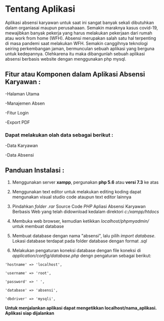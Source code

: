 # Tentang Aplikasi

Aplikasi absensi karyawan untuk saat ini sangat banyak sekali dibutuhkan dalam organiasai maupun perusahaaan. Semakin maraknya kasus covid-19, mewajibkan banyak pekerja yang harus melakukan pekerjaan dari rumah atau work from home (WFH). Absensi merupakan salah satu hal terpenting di masa pandemi saat melakukan WFH. Semakin canggihnya teknologi seiring perkembangan jaman, bermunculan sebuah aplikasi yang berguna untuk kedepannya. Olehkarena itu maka dibangunlah sebuah aplikasi absensi berbasis website dengan menggunakan php mysql.

## Fitur atau Komponen dalam Aplikasi Absensi Karyawan :

-Halaman Utama

-Manajemen Absen

-Fitur Login

-Export PDF

### Dapat melakukan olah data sebagai berikut :

-Data Karyawan

-Data Absensi

##  Panduan Instalasi :

1. Menggunakan server **xampp**, pergunakan **php 5.6** atau **versi 7.3** ke atas

2. Menggunakan text editor untuk melakukan editing koding dapat mengunakan visual studio code ataupun text editor lainnya

3. Pindahkan _folder .rar_ Source Code _PHP_ Apliasi Absensi Karyawan Berbasis Web yang telah didownload kedalam direktori _c:/xampp/htdocs_

4. Membuka web browser, kemudian ketikkan _localhost/phpmyadmin/_ untuk membuat database

5. Membuat database dengan nama "absensi", lalu pilih _import database_. Lokasi database terdapat pada folder database dengan format _.sql_

6. Melakukan pengaturan koneksi database dengan file koneksi di _application/config/database.php_ dengn pengaturan sebagai berikut:

`'hostname' => 'localhost',`

`'username' => 'root',`

`'password' => ' ',`

`'database' => 'absensi',`

`'dbdriver' => 'mysqli',`
	
**Untuk menjalankan aplikasi dapat mengetikkan localhost/nama_aplikasi. Aplikasi siap dijalankan**


